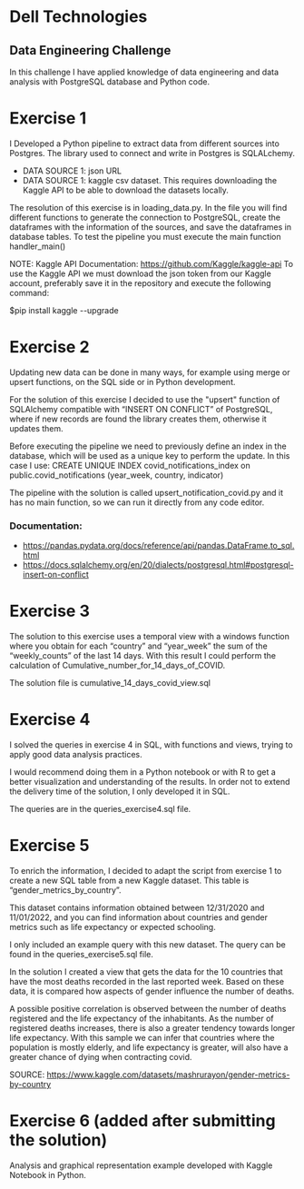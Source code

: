# Dell Technologies
## Data Engineering Challenge 



In this challenge I have applied knowledge of data engineering and data analysis with PostgreSQL database and Python code.

# Exercise 1


I Developed a Python pipeline to extract data from different sources into Postgres. The library used to connect and write in Postgres is SQLALchemy.

- DATA SOURCE 1: json URL 
- DATA SOURCE 1: kaggle csv dataset. This requires downloading the Kaggle API to be able to download the datasets locally.

The resolution of this exercise is in loading_data.py. In the file you will find different functions to generate the connection to PostgreSQL, create the dataframes with the information of the sources, and save the dataframes in database tables.
To test the pipeline you must execute the main function handler_main()

NOTE: Kaggle API Documentation: https://github.com/Kaggle/kaggle-api
To use the Kaggle API we must download the json token from our Kaggle account, preferably save it in the repository and execute the following command:
	
$pip install kaggle --upgrade



# Exercise 2

Updating new data can be done in many ways, for example using merge or upsert functions, on the SQL side or in Python development.

For the solution of this exercise I decided to use the "upsert" function of SQLAlchemy compatible with “INSERT ON CONFLICT” of PostgreSQL, where if new records are found the library creates them, otherwise it updates them.

Before executing the pipeline we need to previously define an index in the database, which will be used as a unique key to perform the update. In this case I use:
CREATE UNIQUE INDEX covid_notifications_index on public.covid_notifications (year_week, country, indicator)

The pipeline with the solution is called upsert_notification_covid.py and it has no main function, so we can run it directly from any code editor.

### Documentation:
- https://pandas.pydata.org/docs/reference/api/pandas.DataFrame.to_sql.html
- https://docs.sqlalchemy.org/en/20/dialects/postgresql.html#postgresql-insert-on-conflict



# Exercise 3
The solution to this exercise uses a temporal view with a windows function where you obtain for each “country” and “year_week” the sum of the “weekly_counts” of the last 14 days.
With this result I could perform the calculation of Cumulative_number_for_14_days_of_COVID. 

The solution file is cumulative_14_days_covid_view.sql 



# Exercise 4
I solved the queries in exercise 4 in SQL, with functions and views, trying to apply good data analysis practices.

I would recommend doing them in a Python notebook or with R to get a better visualization and understanding of the results. In order not to extend the delivery time of the solution, I only developed it in SQL.

The queries are in the queries_exercise4.sql file.

# Exercise 5
To enrich the information, I decided to adapt the script from exercise 1 to create a new SQL table from a new Kaggle dataset. This table is “gender_metrics_by_country”.

This dataset contains information obtained between 12/31/2020 and 11/01/2022, and you can find information about countries and gender metrics such as life expectancy or expected schooling.

I only included an example query with this new dataset. The query can be found in the queries_exercise5.sql file.

In the solution I created a view that gets the data for the 10 countries that have the most deaths recorded in the last reported week. Based on these data, it is compared how aspects of gender influence the number of deaths.

A possible positive correlation is observed between the number of deaths registered and the life expectancy of the inhabitants. As the number of registered deaths increases, there is also a greater tendency towards longer life expectancy. With this sample we can infer that countries where the population is mostly elderly, and life expectancy is greater, will also have a greater chance of dying when contracting covid.

SOURCE: https://www.kaggle.com/datasets/mashrurayon/gender-metrics-by-country

# Exercise 6 (added after submitting the solution)
Analysis and graphical representation example developed with Kaggle Notebook in Python. 
